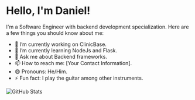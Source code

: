# Hello, I'm Daniel!

I'm a Software Engineer with backend development specialization. Here are a few things you should know about me:

- 🔭 I’m currently working on ClinicBase.
- 🌱 I’m currently learning NodeJs and Flask.
- 💬 Ask me about Backend frameworks.
- 📫 How to reach me: [Your Contact Information].
- 😄 Pronouns: He/Him.
- ⚡ Fun fact: I play the guitar among other instruments.

![GitHub Stats](https://github-readme-stats.vercel.app/api?username=yourusername&show_icons=true)
